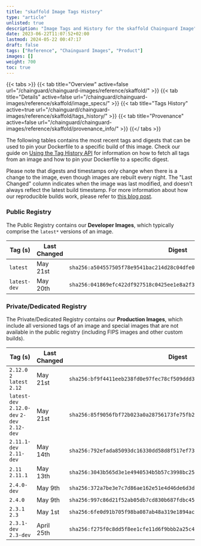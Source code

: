 ```yaml
---
title: "skaffold Image Tags History"
type: "article"
unlisted: true
description: "Image Tags and History for the skaffold Chainguard Image"
date: 2023-06-22T11:07:52+02:00
lastmod: 2024-05-22 00:47:17
draft: false
tags: ["Reference", "Chainguard Images", "Product"]
images: []
weight: 700
toc: true
---
```


{{< tabs >}}
{{< tab title="Overview" active=false url="/chainguard/chainguard-images/reference/skaffold/" >}}
{{< tab title="Details" active=false url="/chainguard/chainguard-images/reference/skaffold/image_specs/" >}}
{{< tab title="Tags History" active=true url="/chainguard/chainguard-images/reference/skaffold/tags_history/" >}}
{{< tab title="Provenance" active=false url="/chainguard/chainguard-images/reference/skaffold/provenance_info/" >}}
{{</ tabs >}}

The following tables contains the most recent tags and digests that can be used to pin your Dockerfile to a specific build of this image. Check our guide on [Using the Tag History API](/chainguard/chainguard-images/using-the-tag-history-api/) for information on how to fetch all tags from an image and how to pin your Dockerfile to a specific digest.

Please note that digests and timestamps only change when there is a change to the image, even though images are rebuilt every night. The "Last Changed" column indicates when the image was last modified, and doesn't always reflect the latest build timestamp. For more information about how our reproducible builds work, please refer to [this blog post](https://www.chainguard.dev/unchained/reproducing-chainguards-reproducible-image-builds).

### Public Registry
The Public Registry contains our **Developer Images**, which typically comprise the `latest*` versions of an image.

| Tag (s)       | Last Changed | Digest                                                                    |
|---------------|--------------|---------------------------------------------------------------------------|
|  `latest`     | May 21st     | `sha256:a504557505f78e9541bac214d28c04dfe0b9fb7ca57a886e08b5412e63e7829b` |
|  `latest-dev` | May 20th     | `sha256:041869efc422df927518c0425ee1e8a2f3ba0a51b04099af726c30063ea719b8` |


### Private/Dedicated Registry
The Private/Dedicated Registry contains our **Production Images**, which include all versioned tags of an image and special images that are not available in the public registry (including FIPS images and other custom builds).

| Tag (s)                                       | Last Changed | Digest                                                                    |
|-----------------------------------------------|--------------|---------------------------------------------------------------------------|
|  `2.12.0` `2` `latest` `2.12`                 | May 21st     | `sha256:bf9f4411eeb238fd0e97fec78cf509ddd3055ce6b48ae06e34ebaef2d657515a` |
|  `latest-dev` `2.12.0-dev` `2-dev` `2.12-dev` | May 21st     | `sha256:85f9056fbf72b023a0a28756173fe75fb209ba6f0606ce82b3dd38948bc90b69` |
|  `2.11.1-dev` `2.11-dev`                      | May 14th     | `sha256:792efada85093dc16330dd58d8f517ef7314dfff906ccf2b14e370a3472a112c` |
|  `2.11` `2.11.1`                              | May 13th     | `sha256:3043b565d3e1e4940534b5b57c3998bc25988e6e9ed3e63276eee81c31f6c803` |
|  `2.4.0-dev`                                  | May 9th      | `sha256:372a7be3e7c7d86ae162e51e4d46de6d3df2e16df4139b02b2a67cf4d3bd5a08` |
|  `2.4.0`                                      | May 9th      | `sha256:997c86d21f52ab05db7cd830b687fdbc45906f787869659acc3e5ece9539b08a` |
|  `2.3.1` `2.3`                                | May 1st      | `sha256:6fe0d91b705f98ba087ab48a319e1894ac7ab9cd56a829d7e51e770f2965a867` |
|  `2.3.1-dev` `2.3-dev`                        | April 25th   | `sha256:f275f0c8dd5f8ee1cfe11d6f9bbb2a25c44ff6fe276b2af1dbbde9ad3bcf4386` |

